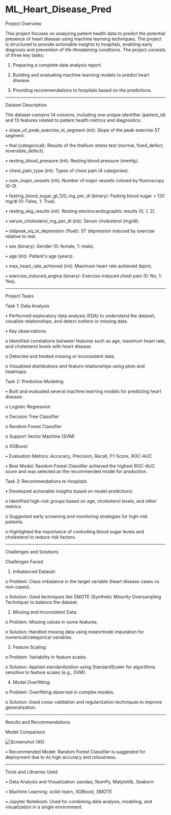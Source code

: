 # ML_Heart_Disease_Pred


Project Overview

This project focuses on analyzing patient health data to predict the potential presence of heart disease using machine learning techniques. 
The project is structured to provide actionable insights to hospitals, enabling early diagnosis and prevention of life-threatening conditions.
The project consists of three key tasks:

1.	Preparing a complete data analysis report.
   
2.	Building and evaluating machine learning models to predict heart disease.
   
3.	Providing recommendations to hospitals based on the predictions.
________________________________________

Dataset Description

The dataset contains 14 columns, including one unique identifier (patient_id) and 13 features related to patient health metrics and diagnostics:

•	slope_of_peak_exercise_st_segment (int): Slope of the peak exercise ST segment.

•	thal (categorical): Results of the thallium stress test (normal, fixed_defect, reversible_defect).

•	resting_blood_pressure (int): Resting blood pressure (mmHg).

•	chest_pain_type (int): Types of chest pain (4 categories).

•	num_major_vessels (int): Number of major vessels colored by fluoroscopy (0–3).

•	fasting_blood_sugar_gt_120_mg_per_dl (binary): Fasting blood sugar > 120 mg/dl (0: False, 1: True).

•	resting_ekg_results (int): Resting electrocardiographic results (0, 1, 2).

•	serum_cholesterol_mg_per_dl (int): Serum cholesterol (mg/dl).

•	oldpeak_eq_st_depression (float): ST depression induced by exercise relative to rest.

•	sex (binary): Gender (0: female, 1: male).

•	age (int): Patient's age (years).

•	max_heart_rate_achieved (int): Maximum heart rate achieved (bpm).

•	exercise_induced_angina (binary): Exercise-induced chest pain (0: No, 1: Yes).

________________________________________

Project Tasks

Task 1: Data Analysis

•	Performed exploratory data analysis (EDA) to understand the dataset, visualize relationships, and detect outliers or missing data.

•	Key observations:

o	Identified correlations between features such as age, maximum heart rate, and cholesterol levels with heart disease.

o	Detected and treated missing or inconsistent data.

o	Visualized distributions and feature relationships using plots and heatmaps.

Task 2: Predictive Modeling

•	Built and evaluated several machine learning models for predicting heart disease:

o	Logistic Regression

o	Decision Tree Classifier

o	Random Forest Classifier

o	Support Vector Machine (SVM)

o	XGBoost

•	Evaluation Metrics: Accuracy, Precision, Recall, F1-Score, ROC-AUC

•	Best Model: Random Forest Classifier achieved the highest ROC-AUC score and was selected as the recommended model for production.

Task 3: Recommendations to Hospitals

•	Developed actionable insights based on model predictions:

o	Identified high-risk groups based on age, cholesterol levels, and other metrics.

o	Suggested early screening and monitoring strategies for high-risk patients.

o	Highlighted the importance of controlling blood sugar levels and cholesterol to reduce risk factors.

________________________________________

Challenges and Solutions

Challenges Faced

1.	Imbalanced Dataset:
   
o	Problem: Class imbalance in the target variable (heart disease cases vs. non-cases).

o	Solution: Used techniques like SMOTE (Synthetic Minority Oversampling Technique) to balance the dataset.

2.	Missing and Inconsistent Data:
   
o	Problem: Missing values in some features.

o	Solution: Handled missing data using mean/mode imputation for numerical/categorical variables.

3.	Feature Scaling:
   
o	Problem: Variability in feature scales.

o	Solution: Applied standardization using StandardScaler for algorithms sensitive to feature scales (e.g., SVM).

4.	Model Overfitting:
    
o	Problem: Overfitting observed in complex models.

o	Solution: Used cross-validation and regularization techniques to improve generalization.
_______________________________________

Results and Recommendations

Model Comparison


![Screenshot (45)](https://github.com/user-attachments/assets/eb976971-2480-4ebc-9ab6-74c08ae47f3e)

•	Recommended Model: Random Forest Classifier is suggested for deployment due to its high accuracy and robustness.


________________________________________

Tools and Libraries Used

•	Data Analysis and Visualization: pandas, NumPy, Matplotlib, Seaborn

•	Machine Learning: scikit-learn, XGBoost, SMOTE

•	Jupyter Notebook: Used for combining data analysis, modeling, and visualization in a single environment.

